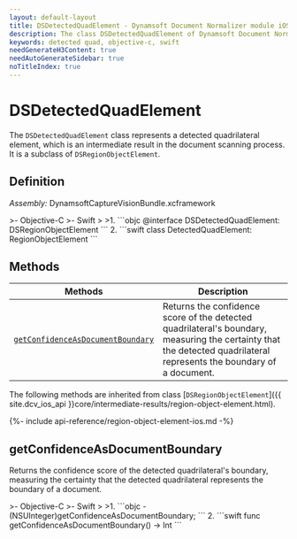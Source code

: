 ```yaml
---
layout: default-layout
title: DSDetectedQuadElement - Dynamsoft Document Normalizer module iOS Edition API Reference
description: The class DSDetectedQuadElement of Dynamsoft Document Normalizer module represents a detected quadrilateral element, which is an intermediate result in the document scanning process.
keywords: detected quad, objective-c, swift
needGenerateH3Content: true
needAutoGenerateSidebar: true
noTitleIndex: true
---
```


# DSDetectedQuadElement

The `DSDetectedQuadElement` class represents a detected quadrilateral element, which is an intermediate result in the document scanning process. It is a subclass of `DSRegionObjectElement`.

## Definition

*Assembly:* DynamsoftCaptureVisionBundle.xcframework

<div class="sample-code-prefix"></div>
>- Objective-C
>- Swift
>
>1. 
```objc
@interface DSDetectedQuadElement: DSRegionObjectElement
```
2. 
```swift
class DetectedQuadElement: RegionObjectElement
```

## Methods

| Methods | Description |
| ------- | ----------- |
| [`getConfidenceAsDocumentBoundary`](#getconfidenceasdocumentboundary) | Returns the confidence score of the detected quadrilateral's boundary, measuring the certainty that the detected quadrilateral represents the boundary of a document. |

The following methods are inherited from class [`DSRegionObjectElement`]({{ site.dcv_ios_api }}core/intermediate-results/region-object-element.html).

{%- include api-reference/region-object-element-ios.md -%}

## getConfidenceAsDocumentBoundary

Returns the confidence score of the detected quadrilateral's boundary, measuring the certainty that the detected quadrilateral represents the boundary of a document.

<div class="sample-code-prefix"></div>
>- Objective-C
>- Swift
>
>1. 
```objc
- (NSUInteger)getConfidenceAsDocumentBoundary;
```
2. 
```swift
func getConfidenceAsDocumentBoundary() -> Int
```
